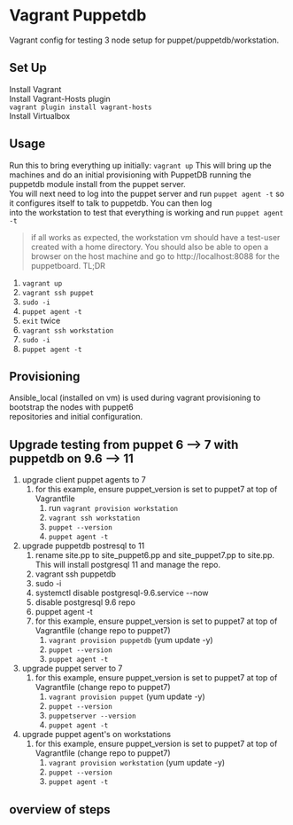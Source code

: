 # Vagrant Puppetdb

Vagrant config for testing 3 node setup for puppet/puppetdb/workstation.

## Set Up

Install Vagrant  
Install Vagrant-Hosts plugin  
`vagrant plugin install vagrant-hosts`  
Install Virtualbox  


## Usage

Run this to bring everything up initially:
`vagrant up`
This will bring up the machines and do an initial provisioning with PuppetDB running the puppetdb module install from the puppet server.  
You will next need to log into the puppet server and run `puppet agent -t` so it configures itself to talk to puppetdb. You can then log  
into the workstation to test that everything is working and run `puppet agent -t`

> if all works as expected, the workstation vm should have a test-user created with a home directory. You should also be able to open a browser on the host machine and go to http://localhost:8088 for the puppetboard.
> TL;DR

1. `vagrant up`
2. `vagrant ssh puppet`
3. `sudo -i`
4. `puppet agent -t`
5. `exit` twice
6. `vagrant ssh workstation`
7. `sudo -i`
8. `puppet agent -t`

## Provisioning

Ansible_local (installed on vm) is used during vagrant provisioning to bootstrap the nodes with puppet6  
repositories and initial configuration.

## Upgrade testing from puppet 6 --> 7 with puppetdb on 9.6 --> 11

1. upgrade client puppet agents to 7
   1. for this example, ensure puppet_version is set to puppet7 at top of Vagrantfile
      1. run `vagrant provision workstation`
      2. `vagrant ssh workstation`
      3. `puppet --version`
      4. `puppet agent -t`
2. upgrade puppetdb postresql to 11
   1. rename site.pp to site_puppet6.pp and site_puppet7.pp to site.pp. This will install postgresql 11 and manage the repo.
   2. vagrant ssh puppetdb
   3. sudo -i
   4. systemctl disable postgresql-9.6.service --now
   5. disable postgresql 9.6 repo
   6. puppet agent -t
   7. for this example, ensure puppet_version is set to puppet7 at top of Vagrantfile (change repo to puppet7)
      1. `vagrant provision puppetdb` (yum update -y)
      2. `puppet --version`
      3. `puppet agent -t`
3. upgrade puppet server to 7
   1. for this example, ensure puppet_version is set to puppet7 at top of Vagrantfile (change repo to puppet7)
      1. `vagrant provision puppet` (yum update -y)
      2. `puppet --version`
      3. `puppetserver --version`
      4. `puppet agent -t`
4. upgrade puppet agent's on workstations
   1. for this example, ensure puppet_version is set to puppet7 at top of Vagrantfile (change repo to puppet7)
      1. `vagrant provision workstation` (yum update -y)
      2. `puppet --version`
      3. `puppet agent -t`

## overview of steps

